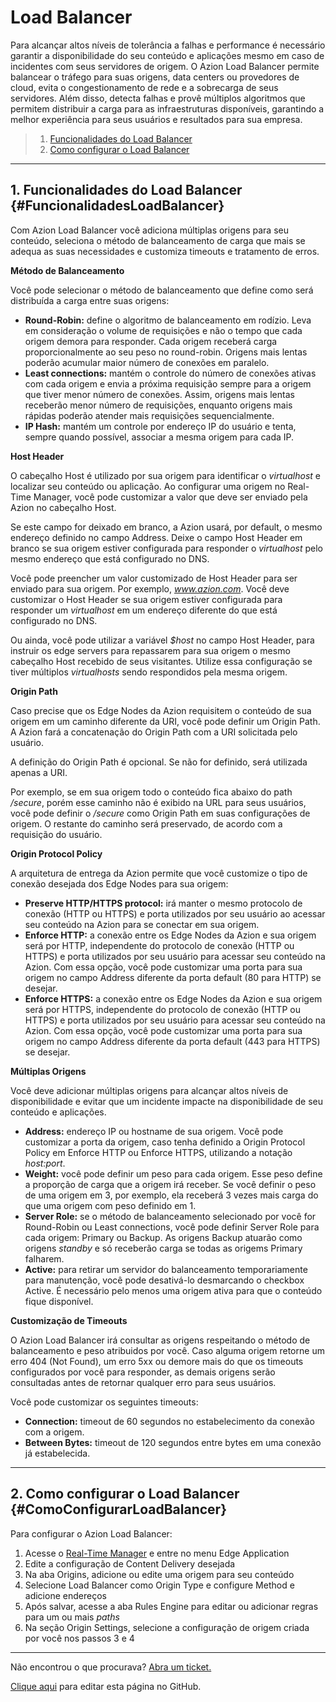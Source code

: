# Load **Balancer**

Para alcançar altos níveis de tolerância a falhas e performance é necessário garantir a disponibilidade do seu conteúdo e aplicações mesmo em caso de incidentes com seus servidores de origem. O Azion Load Balancer permite balancear o tráfego para suas origens, data centers ou provedores de cloud, evita o congestionamento de rede e a sobrecarga de seus servidores. Além disso, detecta falhas e provê múltiplos algoritmos que permitem distribuir a carga para as infraestruturas disponíveis, garantindo a melhor experiência para seus usuários e resultados para sua empresa.

> 1. [Funcionalidades do Load Balancer](#FuncionalidadesLoadBalancer)
> 2. [Como configurar o Load Balancer](#ComoConfigurarLoadBalancer)

---

## 1. Funcionalidades do Load Balancer {#FuncionalidadesLoadBalancer}

Com Azion Load Balancer você adiciona múltiplas origens para seu conteúdo, seleciona o método de balanceamento de carga que mais se adequa as suas necessidades e customiza timeouts e tratamento de erros.

**Método de Balanceamento**

Você pode selecionar o método de balanceamento que define como será distribuída a carga entre suas origens:

* **Round-Robin:** define o algoritmo de balanceamento em rodízio. Leva em consideração o volume de requisições e não o tempo que cada origem demora para responder. Cada origem receberá carga proporcionalmente ao seu peso no round-robin. Origens mais lentas poderão acumular maior número de conexões em paralelo.
* **Least connections:** mantém o controle do número de conexões ativas com cada origem e envia a próxima requisição sempre para a origem que tiver menor número de conexões. Assim, origens mais lentas receberão menor número de requisições, enquanto origens mais rápidas poderão atender mais requisições sequencialmente.
* **IP Hash:** mantém um controle por endereço IP do usuário e tenta, sempre quando possível, associar a mesma origem para cada IP.

**Host Header**

O cabeçalho Host é utilizado por sua origem para identificar o _virtualhost_ e localizar seu conteúdo ou aplicação. Ao configurar uma origem no Real-Time Manager, você pode customizar a valor que deve ser enviado pela Azion no cabeçalho Host.

Se este campo for deixado em branco, a Azion usará, por default, o mesmo endereço definido no campo Address. Deixe o campo Host Header em branco se sua origem estiver configurada para responder o _virtualhost_ pelo mesmo endereço que está configurado no DNS.

Você pode preencher um valor customizado de Host Header para ser enviado para sua origem. Por exemplo, _www.azion.com_. Você deve customizar o Host Header se sua origem estiver configurada para responder um _virtualhost_ em um endereço diferente do que está configurado no DNS.

Ou ainda, você pode utilizar a variável _$host_ no campo Host Header, para instruir os edge servers para repassarem para sua origem o mesmo cabeçalho Host recebido de seus visitantes. Utilize essa configuração se tiver múltiplos _virtualhosts_ sendo respondidos pela mesma origem.

**Origin Path**

Caso precise que os Edge Nodes da Azion requisitem o conteúdo de sua origem em um caminho diferente da URI, você pode definir um Origin Path. A Azion fará a concatenação do Origin Path com a URI solicitada pelo usuário.

A definição do Origin Path é opcional. Se não for definido, será utilizada apenas a URI.

Por exemplo, se em sua origem todo o conteúdo fica abaixo do path _/secure_, porém esse caminho não é exibido na URL para seus usuários, você pode definir o _/secure_ como Origin Path em suas configurações de origem. O restante do caminho será preservado, de acordo com a requisição do usuário.

**Origin Protocol Policy**

A arquitetura de entrega da Azion permite que você customize o tipo de conexão desejada dos Edge Nodes para sua origem:

* **Preserve HTTP/HTTPS protocol:** irá manter o mesmo protocolo de conexão (HTTP ou HTTPS) e porta utilizados por seu usuário ao acessar seu conteúdo na Azion para se conectar em sua origem.
* **Enforce HTTP:** a conexão entre os Edge Nodes da Azion e sua origem será por HTTP, independente do protocolo de conexão (HTTP ou HTTPS) e porta utilizados por seu usuário para acessar seu conteúdo na Azion. Com essa opção, você pode customizar uma porta para sua origem no campo Address diferente da porta default (80 para HTTP) se desejar.
* **Enforce HTTPS:** a conexão entre os Edge Nodes da Azion e sua origem será por HTTPS, independente do protocolo de conexão (HTTP ou HTTPS) e porta utilizados por seu usuário para acessar seu conteúdo na Azion. Com essa opção, você pode customizar uma porta para sua origem no campo Address diferente da porta default (443 para HTTPS) se desejar.

**Múltiplas Origens**

Você deve adicionar múltiplas origens para alcançar altos níveis de disponibilidade e evitar que um incidente impacte na disponibilidade de seu conteúdo e aplicações.

* **Address:** endereço IP ou hostname de sua origem. Você pode customizar a porta da origem, caso tenha definido a Origin Protocol Policy em Enforce HTTP ou Enforce HTTPS, utilizando a notação _host:port_.
* **Weight:** você pode definir um peso para cada origem. Esse peso define a proporção de carga que a origem irá receber. Se você definir o peso de uma origem em 3, por exemplo, ela receberá 3 vezes mais carga do que uma origem com peso definido em 1.
* **Server Role:** se o método de balanceamento selecionado por você for Round-Robin ou Least connections, você pode definir Server Role para cada origem: Primary ou Backup. As origens Backup atuarão como origens _standby_ e só receberão carga se todas as origems Primary falharem.
* **Active:** para retirar um servidor do balanceamento temporariamente para manutenção, você pode desativá-lo desmarcando o checkbox Active. É necessário pelo menos uma origem ativa para que o conteúdo fique disponível.

**Customização de Timeouts**

O Azion Load Balancer irá consultar as origens respeitando o método de balanceamento e peso atribuidos por você. Caso alguma origem retorne um erro 404 (Not Found), um erro 5xx ou demore mais do que os timeouts configurados por você para responder, as demais origens serão consultadas antes de retornar qualquer erro para seus usuários.

Você pode customizar os seguintes timeouts:

* **Connection:** timeout de 60 segundos no estabelecimento da conexão com a origem.
* **Between Bytes:** timeout de 120 segundos entre bytes em uma conexão já estabelecida.

---

## 2. Como configurar o Load Balancer {#ComoConfigurarLoadBalancer}

Para configurar o Azion Load Balancer:

1.  Acesse o [Real-Time Manager](https://manager.azion.com/) e entre no menu Edge Application
2.  Edite a configuração de Content Delivery desejada
3.  Na aba Origins, adicione ou edite uma origem para seu conteúdo
4.  Selecione Load Balancer como Origin Type e configure Method e adicione endereços
5.  Após salvar, acesse a aba Rules Engine para editar ou adicionar regras para um ou mais _paths_
6.  Na seção Origin Settings, selecione a configuração de origem criada por você nos passos 3 e 4

---

Não encontrou o que procurava? [Abra um ticket.](https://tickets.azion.com/)

[Clique aqui](#) para editar esta página no GitHub.